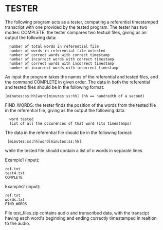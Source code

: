 # TESTER

The following program acts as a tester, compating a referential timestamped transcript
with one provided by the tested program. The tester has two modes:
  COMPLETE: the tester compares two textual files, giving as an output
  the following data:
  
      number of total words in referential file
      number of words in referential file untested
      number of correct words with correct timestamp
      number of incorrect words with correct timestamp
      number of correct words with incorrect timestamp
      number of incorrect words with incorrect timestamp 
  
  As input the program takes the names of the referential and tested files, and the command COMPLETE
  in given order. 
  The data in both the referential and tested files should be in the following format:
  
    [minutes:ss:hh]word[minutes:ss:hh] (hh == hundredth of a second)
  
  FIND_WORDS: the tester finds the position of the words from the tested file in the referential
  file, giving as the output the following data:
  
      word tested
      list of all the occurences of that word (its timestamps)
      
  The data in the referential file should be in the following format:
  
     [minutes:ss:hh]word[minutes:ss:hh]
  
  while the tested file should contain a list of n words in separate lines.
  
  Example1 (input):

    ref.txt
    test4.txt
    COMPLETE
    
    
  Example2 (input):
  
    ref.txt
    words.txt
    FIND_WORDS
    
    
File test_files.zip contains audio and transcribed data, with the transcipt having each word's beginning and ending correctly    timestamped in realtion to the audio.
    
  
